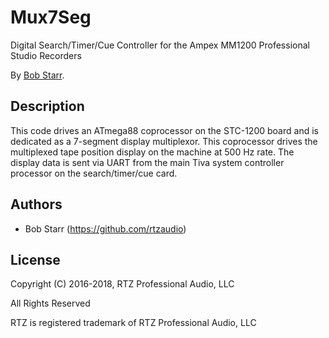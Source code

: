 # Mux7Seg
Digital Search/Timer/Cue Controller for the Ampex MM1200 Professional Studio Recorders

By [Bob Starr](http://www.rtzaudio.com).

## Description
This code drives an ATmega88 coprocessor on the STC-1200 board and is dedicated as a 
7-segment display multiplexor. This coprocessor drives the multiplexed tape position
display on the machine at 500 Hz rate. The display data is sent via UART from the main
Tiva system controller processor on the search/timer/cue card.

## Authors

* Bob Starr (https://github.com/rtzaudio)


## License

Copyright (C) 2016-2018, RTZ Professional Audio, LLC

All Rights Reserved

RTZ is registered trademark of RTZ Professional Audio, LLC

 